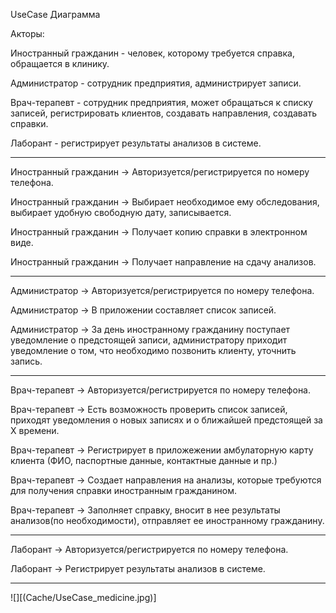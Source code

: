 UseCase Диаграмма

Акторы:

Иностранный гражданин - человек, которому требуется справка, обращается в клинику.

Администратор - сотрудник предприятия, администрирует записи.

Врач-терапевт - сотрудник предприятия, может обращаться к списку записей, регистрировать клиентов, создавать направления, создавать справки.

Лаборант - регистрирует результаты анализов в системе.

______________________________________________________________

  Иностранный гражданин -> Авторизуется/регистрируется по номеру телефона.
  
  Иностранный гражданин -> Выбирает необходимое ему обследования, выбирает удобную свободную дату, записывается.
  
  Иностранный гражданин -> Получает копию справки в электронном виде.

  Иностранный гражданин -> Получает направление на сдачу анализов.

______________________________________________________________

  Администратор -> Авторизуется/регистрируется по номеру телефона.
  
  Администратор -> В приложении составляет список записей.
  
  Администратор -> За день иностранному гражданину поступает уведомление о предстоящей записи, администратору приходит уведомление о том, что необходимо позвонить клиенту, уточнить запись.
  
______________________________________________________________
  
  Врач-терапевт -> Авторизуется/регистрируется по номеру телефона.
  
  Врач-терапевт -> Есть возможность проверить список записей, приходят уведомления о новых записях и о ближайшей предстоящей за Х времени.
  
  Врач-терапевт -> Регистрирует в приложежении амбулаторную карту клиента (ФИО, паспортные данные, контактные данные и пр.)
  
  Врач-терапевт -> Создает направления на анализы, которые требуются для получения справки иностранным гражданином.
  
  Врач-терапевт -> Заполняет справку, вносит в нее результаты анализов(по необходимости), отправляет ее иностранному гражданину.
  
______________________________________________________________

  Лаборант -> Авторизуется/регистрируется по номеру телефона.
  
  Лаборант -> Регистрирует результаты анализов в системе.
  
______________________________________________________________

![][(Cache/UseCase_medicine.jpg)]
